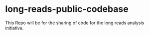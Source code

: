 # long-reads-public-codebase
This Repo will be for the sharing of code for the long reads analysis initiative.
